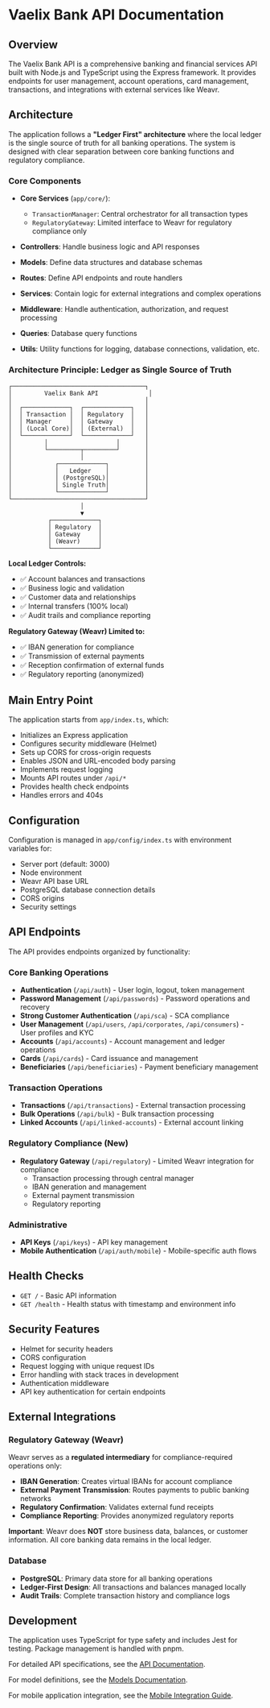 # Vaelix Bank API Documentation

## Overview

The Vaelix Bank API is a comprehensive banking and financial services API built with Node.js and TypeScript using the Express framework. It provides endpoints for user management, account operations, card management, transactions, and integrations with external services like Weavr.

## Architecture

The application follows a **"Ledger First" architecture** where the local ledger is the single source of truth for all banking operations. The system is designed with clear separation between core banking functions and regulatory compliance.

### Core Components

- **Core Services** (`app/core/`):
  - `TransactionManager`: Central orchestrator for all transaction types
  - `RegulatoryGateway`: Limited interface to Weavr for regulatory compliance only

- **Controllers**: Handle business logic and API responses
- **Models**: Define data structures and database schemas
- **Routes**: Define API endpoints and route handlers
- **Services**: Contain logic for external integrations and complex operations
- **Middleware**: Handle authentication, authorization, and request processing
- **Queries**: Database query functions
- **Utils**: Utility functions for logging, database connections, validation, etc.

### Architecture Principle: Ledger as Single Source of Truth

```
┌─────────────────────────────────────┐
│         Vaelix Bank API              │
│                                     │
│  ┌─────────────┐  ┌─────────────┐   │
│  │ Transaction │  │ Regulatory  │   │
│  │ Manager     │  │ Gateway     │   │
│  │ (Local Core)│  │ (External)  │   │
│  └─────────────┘  └─────────────┘   │
│         │                   │       │
│         └─────────┬─────────┘       │
│                   │                 │
│            ┌─────────────┐          │
│            │   Ledger    │          │
│            │ (PostgreSQL)│          │
│            │ Single Truth│          │
│            └─────────────┘          │
└─────────────────────────────────────┘
                    │
                    ▼
           ┌─────────────┐
           │ Regulatory  │
           │ Gateway     │
           │ (Weavr)     │
           └─────────────┘
```

**Local Ledger Controls:**
- ✅ Account balances and transactions
- ✅ Business logic and validation
- ✅ Customer data and relationships
- ✅ Internal transfers (100% local)
- ✅ Audit trails and compliance reporting

**Regulatory Gateway (Weavr) Limited to:**
- ✅ IBAN generation for compliance
- ✅ Transmission of external payments
- ✅ Reception confirmation of external funds
- ✅ Regulatory reporting (anonymized)

## Main Entry Point

The application starts from `app/index.ts`, which:

- Initializes an Express application
- Configures security middleware (Helmet)
- Sets up CORS for cross-origin requests
- Enables JSON and URL-encoded body parsing
- Implements request logging
- Mounts API routes under `/api/*`
- Provides health check endpoints
- Handles errors and 404s

## Configuration

Configuration is managed in `app/config/index.ts` with environment variables for:

- Server port (default: 3000)
- Node environment
- Weavr API base URL
- PostgreSQL database connection details
- CORS origins
- Security settings

## API Endpoints

The API provides endpoints organized by functionality:

### Core Banking Operations
- **Authentication** (`/api/auth`) - User login, logout, token management
- **Password Management** (`/api/passwords`) - Password operations and recovery
- **Strong Customer Authentication** (`/api/sca`) - SCA compliance
- **User Management** (`/api/users`, `/api/corporates`, `/api/consumers`) - User profiles and KYC
- **Accounts** (`/api/accounts`) - Account management and ledger operations
- **Cards** (`/api/cards`) - Card issuance and management
- **Beneficiaries** (`/api/beneficiaries`) - Payment beneficiary management

### Transaction Operations
- **Transactions** (`/api/transactions`) - External transaction processing
- **Bulk Operations** (`/api/bulk`) - Bulk transaction processing
- **Linked Accounts** (`/api/linked-accounts`) - External account linking

### Regulatory Compliance (New)
- **Regulatory Gateway** (`/api/regulatory`) - Limited Weavr integration for compliance
  - Transaction processing through central manager
  - IBAN generation and management
  - External payment transmission
  - Regulatory reporting

### Administrative
- **API Keys** (`/api/keys`) - API key management
- **Mobile Authentication** (`/api/auth/mobile`) - Mobile-specific auth flows

## Health Checks

- `GET /` - Basic API information
- `GET /health` - Health status with timestamp and environment info

## Security Features

- Helmet for security headers
- CORS configuration
- Request logging with unique request IDs
- Error handling with stack traces in development
- Authentication middleware
- API key authentication for certain endpoints

## External Integrations

### Regulatory Gateway (Weavr)
Weavr serves as a **regulated intermediary** for compliance-required operations only:

- **IBAN Generation**: Creates virtual IBANs for account compliance
- **External Payment Transmission**: Routes payments to public banking networks
- **Regulatory Confirmation**: Validates external fund receipts
- **Compliance Reporting**: Provides anonymized regulatory reports

**Important**: Weavr does **NOT** store business data, balances, or customer information. All core banking data remains in the local ledger.

### Database
- **PostgreSQL**: Primary data store for all banking operations
- **Ledger-First Design**: All transactions and balances managed locally
- **Audit Trails**: Complete transaction history and compliance logs

## Development

The application uses TypeScript for type safety and includes Jest for testing. Package management is handled with pnpm.

For detailed API specifications, see the [API Documentation](./API.md).

For model definitions, see the [Models Documentation](./Models.md).

For mobile application integration, see the [Mobile Integration Guide](./MOBILE_INTEGRATION.md).